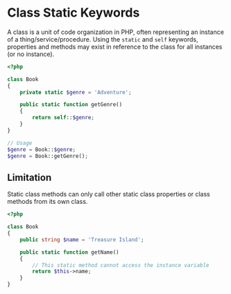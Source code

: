 # Class Static Keywords

A class is a unit of code organization in PHP, often representing an instance of a thing/service/procedure.
Using the `static` and `self` keywords, properties and methods may exist in reference to the class for all instances (or no instance).

```php
<?php

class Book
{
    private static $genre = 'Adventure';

    public static function getGenre()
    {
        return self::$genre;
    }
}

// Usage
$genre = Book::$genre;
$genre = Book::getGenre();
```

## Limitation

Static class methods can only call other static class properties or class methods from its own class.

```php
<?php

class Book
{
    public string $name = 'Treasure Island';

    public static function getName()
    {
        // This static method cannot access the instance variable
        return $this->name;
    }
}
```
